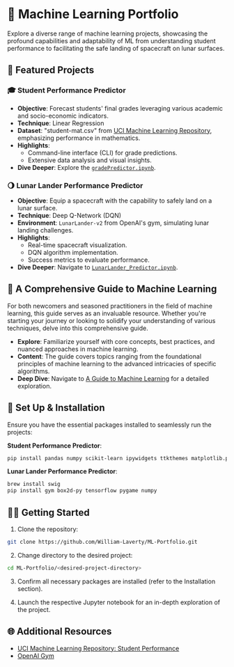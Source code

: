 # 🚀 Machine Learning Portfolio

Explore a diverse range of machine learning projects, showcasing the profound capabilities and adaptability of ML from understanding student performance to facilitating the safe landing of spacecraft on lunar surfaces.

## 📘 Featured Projects

### 🎓 **Student Performance Predictor**
* **Objective**: Forecast students' final grades leveraging various academic and socio-economic indicators.
* **Technique**: Linear Regression
* **Dataset**: "student-mat.csv" from [UCI Machine Learning Repository](https://archive.ics.uci.edu/ml/datasets/Student+Performance), emphasizing performance in mathematics.
* **Highlights**: 
  * Command-line interface (CLI) for grade predictions.
  * Extensive data analysis and visual insights.
* **Dive Deeper**: Explore the [`gradePredictor.ipynb`](https://github.com/cgs-ist/student-grade-predictor-William-Laverty/blob/main/Linear%20Regression/gradePredictor.ipynb).

### 🌖 **Lunar Lander Performance Predictor**
* **Objective**: Equip a spacecraft with the capability to safely land on a lunar surface.
* **Technique**: Deep Q-Network (DQN)
* **Environment**: `LunarLander-v2` from OpenAI's gym, simulating lunar landing challenges.
* **Highlights**: 
  * Real-time spacecraft visualization.
  * DQN algorithm implementation.
  * Success metrics to evaluate performance.
* **Dive Deeper**: Navigate to [`LunarLander_Predictor.ipynb`](https://github.com/cgs-ist/student-grade-predictor-William-Laverty/blob/main/Reinforced%20Learning/LunarLander_Predictor.ipynb).

## 📖 **A Comprehensive Guide to Machine Learning**

For both newcomers and seasoned practitioners in the field of machine learning, this guide serves as an invaluable resource. Whether you're starting your journey or looking to solidify your understanding of various techniques, delve into this comprehensive guide.

* **Explore**: Familiarize yourself with core concepts, best practices, and nuanced approaches in machine learning.
* **Content**: The guide covers topics ranging from the foundational principles of machine learning to the advanced intricacies of specific algorithms.
* **Deep Dive**: Navigate to [A Guide to Machine Learning](https://github.com/William-Laverty/ML-Portfolio/blob/main/A%20Guide%20to%20Machine%20Learning.md) for a detailed exploration.

## 🔨 Set Up & Installation

Ensure you have the essential packages installed to seamlessly run the projects:

**Student Performance Predictor**:
```bash
pip install pandas numpy scikit-learn ipywidgets ttkthemes matplotlib.pyplot
```

**Lunar Lander Performance Predictor**:
```bash
brew install swig
pip install gym box2d-py tensorflow pygame numpy
```

## 🧑‍💻 Getting Started

1. Clone the repository:
```bash
git clone https://github.com/William-Laverty/ML-Portfolio.git
```
2. Change directory to the desired project:
```bash
cd ML-Portfolio/<desired-project-directory>
```
3. Confirm all necessary packages are installed (refer to the Installation section).

4. Launch the respective Jupyter notebook for an in-depth exploration of the project.

## 🌐 Additional Resources

- [UCI Machine Learning Repository: Student Performance](https://archive.ics.uci.edu/ml/datasets/Student+Performance)
- [OpenAI Gym](https://gym.openai.com)
